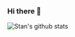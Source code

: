 ### Hi there 👋
![Stan's github stats](https://github-readme-stats.vercel.app/api?username=StanNL&show_icons=true&theme=merko)

